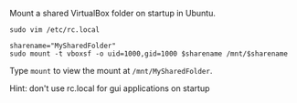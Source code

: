 Mount a shared VirtualBox folder on startup in Ubuntu.

```
sudo vim /etc/rc.local
```

```
sharename="MySharedFolder"
sudo mount -t vboxsf -o uid=1000,gid=1000 $sharename /mnt/$sharename
```

Type `mount` to view the mount at `/mnt/MySharedFolder`.

Hint: don't use rc.local for gui applications on startup
